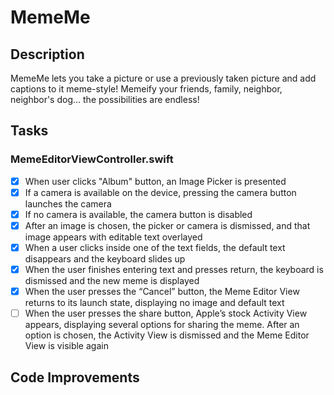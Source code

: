 # MemeMe

## Description

MemeMe lets you take a picture or use a previously taken picture and add captions to it meme-style! Memeify your friends, family, neighbor, neighbor's dog... the possibilities are endless!

## Tasks

### MemeEditorViewController.swift

- [x] When user clicks "Album" button, an Image Picker is presented
- [x] If a camera is available on the device, pressing the camera button launches the camera
- [x] If no camera is available, the camera button is disabled
- [x] After an image is chosen, the picker or camera is dismissed, and that image appears with editable text overlayed
- [x] When a user clicks inside one of the text fields, the default text disappears and the keyboard slides up
- [x] When the user finishes entering text and presses return, the keyboard is dismissed and the new meme is displayed
- [x] When the user presses the “Cancel” button, the Meme Editor View returns to its launch state, displaying no image and default text
- [ ] When the user presses the share button, Apple’s stock Activity View appears, displaying several options for sharing the meme. After an option is chosen, the Activity View is dismissed and the Meme Editor View is visible again

## Code Improvements
